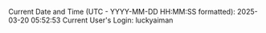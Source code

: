 Current Date and Time (UTC - YYYY-MM-DD HH:MM:SS formatted): 2025-03-20 05:52:53
Current User's Login: luckyaiman
